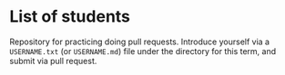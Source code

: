 # List of students

Repository for practicing doing pull requests.  Introduce yourself via a `USERNAME.txt` (or `USERNAME.md`) file under the directory for this term, and submit via pull request.
